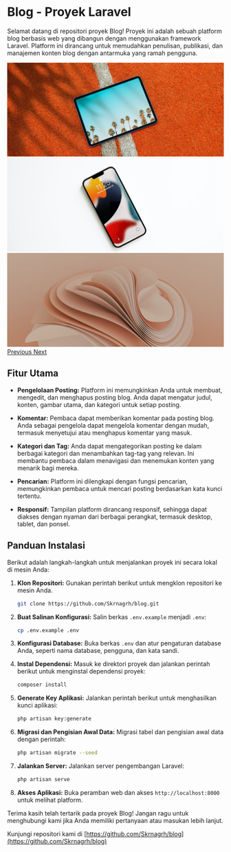 # Blog - Proyek Laravel

Selamat datang di repositori proyek Blog! Proyek ini adalah sebuah platform blog berbasis web yang dibangun dengan menggunakan framework Laravel. Platform ini dirancang untuk memudahkan penulisan, publikasi, dan manajemen konten blog dengan antarmuka yang ramah pengguna.

<div id="carouselExampleControls" class="carousel slide" data-ride="carousel">
  <div class="carousel-inner">
    <div class="carousel-item active">
      <img src="https://github.com/Skrnagrh/blog/raw/main/public/img/home/post-slide-1.jpg" class="d-block w-100" alt="Screenshot 1">
    </div>
    <div class="carousel-item">
      <img src="https://github.com/Skrnagrh/blog/raw/main/public/img/home/post-slide-2.jpg" class="d-block w-100" alt="Screenshot 2">
    </div>
    <div class="carousel-item">
      <img src="https://github.com/Skrnagrh/blog/raw/main/public/img/home/post-slide-3.jpg" class="d-block w-100" alt="Screenshot 3">
    </div>
    <!-- Tambahkan gambar-gambar lain di sini -->
  </div>
  <a class="carousel-control-prev" href="#carouselExampleControls" role="button" data-slide="prev">
    <span class="carousel-control-prev-icon" aria-hidden="true"></span>
    <span class="sr-only">Previous</span>
  </a>
  <a class="carousel-control-next" href="#carouselExampleControls" role="button" data-slide="next">
    <span class="carousel-control-next-icon" aria-hidden="true"></span>
    <span class="sr-only">Next</span>
  </a>
</div>


## Fitur Utama

- **Pengelolaan Posting:** Platform ini memungkinkan Anda untuk membuat, mengedit, dan menghapus posting blog. Anda dapat mengatur judul, konten, gambar utama, dan kategori untuk setiap posting.

- **Komentar:** Pembaca dapat memberikan komentar pada posting blog. Anda sebagai pengelola dapat mengelola komentar dengan mudah, termasuk menyetujui atau menghapus komentar yang masuk.

- **Kategori dan Tag:** Anda dapat mengategorikan posting ke dalam berbagai kategori dan menambahkan tag-tag yang relevan. Ini membantu pembaca dalam menavigasi dan menemukan konten yang menarik bagi mereka.

- **Pencarian:** Platform ini dilengkapi dengan fungsi pencarian, memungkinkan pembaca untuk mencari posting berdasarkan kata kunci tertentu.

- **Responsif:** Tampilan platform dirancang responsif, sehingga dapat diakses dengan nyaman dari berbagai perangkat, termasuk desktop, tablet, dan ponsel.

## Panduan Instalasi

Berikut adalah langkah-langkah untuk menjalankan proyek ini secara lokal di mesin Anda:

1. **Klon Repositori:** Gunakan perintah berikut untuk mengklon repositori ke mesin Anda.
   ```bash
   git clone https://github.com/Skrnagrh/blog.git
   ```

2. **Buat Salinan Konfigurasi:** Salin berkas `.env.example` menjadi `.env`:
   ```bash
   cp .env.example .env
   ```

3. **Konfigurasi Database:** Buka berkas `.env` dan atur pengaturan database Anda, seperti nama database, pengguna, dan kata sandi.

4. **Instal Dependensi:** Masuk ke direktori proyek dan jalankan perintah berikut untuk menginstal dependensi proyek:
   ```bash
   composer install
   ```

5. **Generate Key Aplikasi:** Jalankan perintah berikut untuk menghasilkan kunci aplikasi:
   ```bash
   php artisan key:generate
   ```

6. **Migrasi dan Pengisian Awal Data:** Migrasi tabel dan pengisian awal data dengan perintah:
   ```bash
   php artisan migrate --seed
   ```

7. **Jalankan Server:** Jalankan server pengembangan Laravel:
   ```bash
   php artisan serve
   ```

8. **Akses Aplikasi:** Buka peramban web dan akses `http://localhost:8000` untuk melihat platform.

Terima kasih telah tertarik pada proyek Blog! Jangan ragu untuk menghubungi kami jika Anda memiliki pertanyaan atau masukan lebih lanjut.

Kunjungi repositori kami di [https://github.com/Skrnagrh/blog](https://github.com/Skrnagrh/blog)
